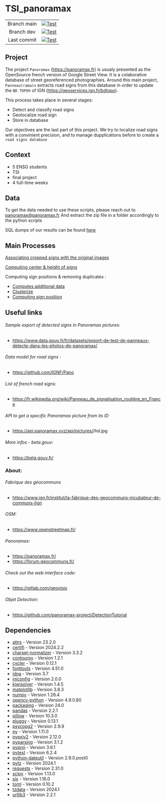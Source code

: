 # TSI_panoramax

|   |   |
|:---:|:---:|
| Branch main  | [![Test](https://github.com/VGiudicelli1/TSI_panoramax/actions/workflows/action.yml/badge.svg?branch=main)](https://github.com/VGiudicelli1/TSI_panoramax/actions/workflows/action.yml?query=branch%3Amain)  |
| Branch dev  | [![Test](https://github.com/VGiudicelli1/TSI_panoramax/actions/workflows/action.yml/badge.svg?branch=dev)](https://github.com/VGiudicelli1/TSI_panoramax/actions/workflows/action.yml?query=branch%3Adev)  |
| Last commit | [![Test](https://github.com/VGiudicelli1/TSI_panoramax/actions/workflows/action.yml/badge.svg)](https://github.com/VGiudicelli1/TSI_panoramax/actions/workflows/action.yml) |
## Project

The project `Panoramax` (https://panoramax.fr) is usualy presented as the OpenSource french version of Google Street View. It is a colaborative database of street georeferenced photographies. Around this main project, `Panneau(rama)x` extracts road signs from this database in order to update the `BD TOPO®` of IGN (https://geoservices.ign.fr/bdtopo).

This process takes place in several stages:

- Detect and classify road signs
- Geolocalize road sign
- Store in database

Our objectives are the last part of this project. We try to localize road signs with a convinient precision, and to manage dupplications before to create a `road signs database`

## Context

- 5 ENSG students
- TSI
- final project
- 4 full-time weeks

## Data

To get the data needed to use these scripts, please reach out to [panoramax@panoramax.fr](panoramax@panoramax.fr)
And extract the zip file in a folder accordingly to the python scripts

SQL dumps of our results can be found [here](./server_postgres/dump)
## Main Processes
[Associating cropped signs with the original images](./python/search_api/insert-into-database.py)

[Computing center & height of signs](./python/algo_infos_panneaux/trouver_centre_panneau.py)

Computing sign positions & removing duplicates : 
 - [Computes additional data](./python/algo_pos_panneau/main_compute_cropped_measurments.py)
 - [Clusterize](./python/algo_pos_panneau/main_clusterize.py)
 - [Computing sign position](./python/algo_pos_panneau/main_recompute_sign.py)


## Useful links

###### Sample export of detected signs in Panoramax pictures:
 - https://www.data.gouv.fr/fr/datasets/export-de-test-de-panneaux-detecte-dans-les-photos-de-panoramax/

###### Data model for road signs :
 - https://github.com/IGNF/Pano

###### List of french road signs:
 - https://fr.wikipedia.org/wiki/Panneau_de_signalisation_routière_en_France

###### API to get a specific Panoramax picture from its ID
 - https://api.panoramax.xyz/api/pictures/<id>/hd.jpg 

###### More infos - beta.gouv:
 - https://beta.gouv.fr/

### About:
###### Fabrique des géocommuns
 - https://www.ign.fr/institut/la-fabrique-des-geocommuns-incubateur-de-communs-lign

###### OSM:
- https://www.openstreetmap.fr/

###### Panoramax:
- https://panoramax.fr/
- https://forum.geocommuns.fr/

###### Check out the web interface code:
- https://gitlab.com/geovisio

###### Objet Detection:
- https://github.com/panoramax-project/DetectionTutorial

## Dependencies
- [attrs](https://github.com/python-attrs/attrs) - Version 23.2.0
- [certifi](https://github.com/certifi/python-certifi) - Version 2024.2.2
- [charset-normalizer](https://github.com/Ousret/charset_normalizer) - Version 3.3.2
- [contourpy](https://github.com/contourpy/contourpy) - Version 1.2.1
- [cycler](https://github.com/matplotlib/cycler) - Version 0.12.1
- [fonttools](https://github.com/fonttools/fonttools) - Version 4.51.0
- [idna](https://github.com/kjd/idna) - Version 3.7
- [iniconfig](https://github.com/pytest-dev/iniconfig) - Version 2.0.0
- [kiwisolver](https://github.com/nucleic/kiwi) - Version 1.4.5
- [matplotlib](https://github.com/matplotlib/matplotlib) - Version 3.8.3
- [numpy](https://github.com/numpy/numpy) - Version 1.26.4
- [opencv-python](https://github.com/opencv/opencv-python) - Version 4.9.0.80
- [packaging](https://github.com/pypa/packaging) - Version 24.0
- [pandas](https://github.com/pandas-dev/pandas) - Version 2.2.1
- [pillow](https://github.com/python-pillow/Pillow) - Version 10.3.0
- [pluggy](https://github.com/pytest-dev/pluggy) - Version 0.13.1
- [psycopg2](https://github.com/psycopg/psycopg2) - Version 2.9.9
- [py](https://github.com/pytest-dev/py) - Version 1.11.0
- [pyexiv2](https://github.com/LeoHsiao1/pyexiv2) - Version 2.12.0
- [pyparsing](https://github.com/pyparsing/pyparsing/) - Version 3.1.2
- [pyproj](https://github.com/pyproj4/pyproj) - Version 3.6.1
- [pytest](https://github.com/pytest-dev/pytest) - Version 6.2.4
- [python-dateutil](https://github.com/dateutil/dateutil) - Version 2.9.0.post0
- [pytz](https://github.com/stub42/pytz) - Version 2024.1
- [requests](https://github.com/psf/requests) - Version 2.31.0
- [scipy](https://github.com/scipy/scipy) - Version 1.13.0
- [six](https://github.com/benjaminp/six) - Version 1.16.0
- [toml](https://github.com/uiri/toml) - Version 0.10.2
- [tzdata](https://github.com/python/tzdata) - Version 2024.1
- [urllib3](https://github.com/urllib3/urllib3) - Version 2.2.1

